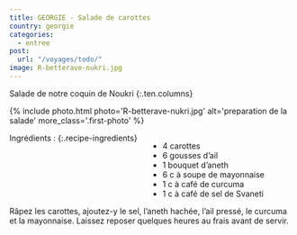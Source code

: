 ```yaml
---
title: GEORGIE - Salade de carottes
country: georgie
categories:
  - entree
post:
  url: "/voyages/todo/"
image: R-betterave-nukri.jpg
---
```


Salade de notre coquin de Noukri
{:.ten.columns}

<!--fin extrait-->

{% include photo.html photo='R-betterave-nukri.jpg' alt='preparation de la salade' more_class='.first-photo' %}

<div class="four columns" markdown="1">
Ingrédients :
{:.recipe-ingredients}

- 4 carottes
- 6 gousses d’ail
- 1 bouquet d’aneth
- 6 c à soupe de mayonnaise
- 1 c à café de curcuma
- 1 c à café de sel de Svaneti
</div>

<div class="ten columns" markdown="1">
Râpez les carottes, ajoutez-y le sel, l’aneth hachée, l’ail pressé, le curcuma et la mayonnaise. Laissez reposer quelques heures au frais avant de servir.
</div>

